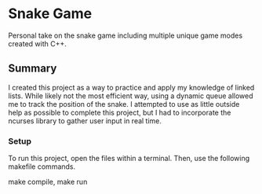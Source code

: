 # Snake Game
Personal take on the snake game including multiple unique game modes created with C++.

## Summary
I created this project as a way to practice and apply my knowledge of linked lists. While likely not the most efficient way, using a dynamic queue allowed me to track the position of the snake. I attempted to use as little outside help as possible to complete this project, but I had to incorporate the ncurses library to gather user input in real time.

### Setup
To run this project, open the files within a terminal. Then, use the following makefile commands.

make compile, make run

